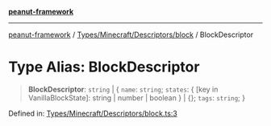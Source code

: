 [**peanut-framework**](../../../../../README.md)

***

[peanut-framework](../../../../../modules.md) / [Types/Minecraft/Descriptors/block](../README.md) / BlockDescriptor

# Type Alias: BlockDescriptor

> **BlockDescriptor**: `string` \| \{ `name`: `string`; `states`: \{ \[key in VanillaBlockState\]: string \| number \| boolean \} \| \{\}; `tags`: `string`; \}

Defined in: [Types/Minecraft/Descriptors/block.ts:3](https://github.com/palmmc/Peanut-Framework/blob/a953dc2db1f7e00237b91b5b1f38f50520700085/PeanutFramework/Types/Minecraft/Descriptors/block.ts#L3)

